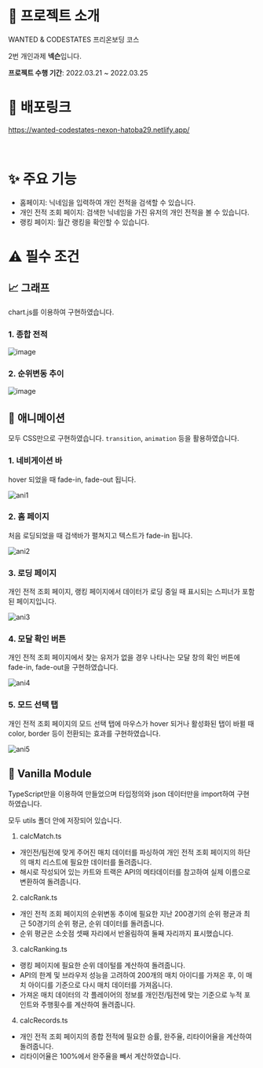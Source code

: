 # 📑 프로젝트 소개

WANTED & CODESTATES 프리온보딩 코스

2번 개인과제 **넥슨**입니다.

**프로젝트 수행 기간**: 2022.03.21 ~ 2022.03.25

# 🚀 배포링크

https://wanted-codestates-nexon-hatoba29.netlify.app/

<br>

# ✨ 주요 기능

- 홈페이지: 닉네임을 입력하여 개인 전적을 검색할 수 있습니다.
- 개인 전적 조회 페이지: 검색한 닉네임을 가진 유저의 개인 전적을 볼 수 있습니다.
- 랭킹 페이지: 월간 랭킹을 확인할 수 있습니다.

# ⚠️ 필수 조건

## 📈 그래프

chart.js를 이용하여 구현하였습니다.

### 1. 종합 전적
![image](https://user-images.githubusercontent.com/48685836/160138969-0ee3d554-b106-4ae5-b4a4-ffb875b24c08.png)

### 2. 순위변동 추이
![image](https://user-images.githubusercontent.com/48685836/160139136-7495955e-1550-43fc-9b8b-23d2c6960533.png)

## 🏃 애니메이션

모두 CSS만으로 구현하였습니다. `transition`, `animation` 등을 활용하였습니다.

### 1. 네비게이션 바

hover 되었을 때 fade-in, fade-out 됩니다.

![ani1](https://user-images.githubusercontent.com/48685836/160142409-180c2f11-8d0c-486f-af4f-6d692bd8096c.gif)

### 2. 홈 페이지

처음 로딩되었을 때 검색바가 펼쳐지고 텍스트가 fade-in 됩니다.

![ani2](https://user-images.githubusercontent.com/48685836/160142958-8f4f4bbf-75bf-478a-9ba2-88ba93c6d575.gif)

### 3. 로딩 페이지

개인 전적 조회 페이지, 랭킹 페이지에서 데이터가 로딩 중일 때 표시되는 스피너가 포함된 페이지입니다.

![ani3](https://user-images.githubusercontent.com/48685836/160143908-126a3a3c-2cdd-4c37-befd-4dae99789d99.gif)

### 4. 모달 확인 버튼

개인 전적 조회 페이지에서 찾는 유저가 없을 경우 나타나는 모달 창의 확인 버튼에 fade-in, fade-out을 구현하였습니다.

![ani4](https://user-images.githubusercontent.com/48685836/160144528-baec040d-f2ce-452e-941c-bb8b5d6dffcb.gif)

### 5. 모드 선택 탭

개인 전적 조회 페이지의 모드 선택 탭에 마우스가 hover 되거나 활성화된 탭이 바뀔 때 color, border 등이 전환되는 효과를 구현하였습니다.

![ani5](https://user-images.githubusercontent.com/48685836/160144716-a7cd90d3-34e4-47d4-b8d8-f532f6be24c3.gif)



## 🧱 Vanilla Module

TypeScript만을 이용하여 만들었으며 타입정의와 json 데이터만을 import하여 구현하였습니다.

모두 utils 폴더 안에 저장되어 있습니다.

1. calcMatch.ts
  - 개인전/팀전에 맞게 주어진 매치 데이터를 파싱하여 개인 전적 조회 페이지의 하단의 매치 리스트에 필요한 데이터를 돌려줍니다.
  - 해시로 작성되어 있는 카트와 트랙은 API의 메타데이터를 참고하여 실제 이름으로 변환하여 돌려줍니다.
2. calcRank.ts
  - 개인 전적 조회 페이지의 순위변동 추이에 필요한 지난 200경기의 순위 평균과 최근 50경기의 순위 평균, 순위 데이터를 돌려줍니다.
  - 순위 평균은 소숫점 셋째 자리에서 반올림하여 둘째 자리까지 표시했습니다.
3. calcRanking.ts
  - 랭킹 페이지에 필요한 순위 데이털를 계산하여 돌려줍니다.
  - API의 한계 및 브라우저 성능을 고려하여 200개의 매치 아이디를 가져온 후, 이 매치 아이디를 기준으로 다시 매치 데이터를 가져옵니다.
  - 가져온 매치 데이터의 각 플레이어의 정보를 개인전/팀전에 맞는 기준으로 누적 포인트와 주행횟수를 계산하여 돌려줍니다.
4. calcRecords.ts
  - 개인 전적 조회 페이지의 종합 전적에 필요한 승률, 완주율, 리타이어율을 계산하여 돌려줍니다.
  - 리타이어율은 100%에서 완주율을 빼서 계산하였습니다.
